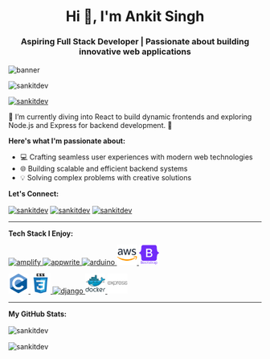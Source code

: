 <h1 align="center">Hi 👋, I'm Ankit Singh</h1>
<h3 align="center">Aspiring Full Stack Developer | Passionate about building innovative web applications</h3> 
<img align="center" src="" alt="banner">

<p align="left"> <img src="https://komarev.com/ghpvc/?username=sankitdev&label=Profile%20views&color=0e75b6&style=flat" alt="sankitdev" /> </p>
<p align="left"> <a href="https://github.com/ryo-ma/github-profile-trophy"><img src="https://github-profile-trophy.vercel.app/?username=sankitdev" alt="sankitdev" /></a> </p>

🌱 I’m currently diving into React to build dynamic frontends and exploring Node.js and Express for backend development. 🚀

**Here's what I'm passionate about:**

* 💻 Crafting seamless user experiences with modern web technologies
* 🌐 Building scalable and efficient backend systems
* 💡 Solving complex problems with creative solutions

**Let's Connect:**

<p align="left">
<a href="https://codepen.io/sankitdev" target="blank"><img align="center" src="https://raw.githubusercontent.com/rahuldkjain/github-profile-readme-generator/master/src/images/icons/Social/codepen.svg" alt="sankitdev" height="30" width="40" /></a>
<a href="https://twitter.com/sankitdev" target="blank"><img align="center" src="https://raw.githubusercontent.com/rahuldkjain/github-profile-readme-generator/master/src/images/icons/Social/twitter.svg" alt="sankitdev" height="30" width="40" /></a>
<a href="https://linkedin.com/in/sankitdev" target="blank"><img align="center" src="https://raw.githubusercontent.com/rahuldkjain/github-profile-readme-generator/master/src/images/icons/Social/linked-in-alt.svg" alt="sankitdev" height="30" width="40" /></a>
</p>

---

**Tech Stack I Enjoy:**

<p align="left"> 
<a href="https://aws.amazon.com/amplify/" target="_blank" rel="noreferrer"> <img src="https://docs.amplify.aws/assets/logo-dark.svg" alt="amplify" width="40" height="40"/> </a> 
<a href="https://appwrite.io" target="_blank" rel="noreferrer"> <img src="https://www.vectorlogo.zone/logos/appwriteio/appwriteio-icon.svg" alt="appwrite" width="40" height="40"/> </a> 
<a href="https://www.arduino.cc/" target="_blank" rel="noreferrer"> <img src="https://cdn.worldvectorlogo.com/logos/arduino-1.svg" alt="arduino" width="40" height="40"/> </a> 
<a href="https://aws.amazon.com" target="_blank" rel="noreferrer"> <img src="https://raw.githubusercontent.com/devicons/devicon/master/icons/amazonwebservices/amazonwebservices-original-wordmark.svg" alt="aws" width="40" height="40"/> </a> 
<a href="https://getbootstrap.com" target="_blank" rel="noreferrer"> <img src="https://raw.githubusercontent.com/devicons/devicon/master/icons/bootstrap/bootstrap-plain-wordmark.svg" alt="bootstrap" width="40" height="40"/> </a>
</p>
<p align="left">
<a href="https://www.cprogramming.com/" target="_blank" rel="noreferrer"> <img src="https://raw.githubusercontent.com/devicons/devicon/master/icons/c/c-original.svg" alt="c" width="40" height="40"/> </a> 
<a href="https://www.w3schools.com/css/" target="_blank" rel="noreferrer"> <img src="https://raw.githubusercontent.com/devicons/devicon/master/icons/css3/css3-original-wordmark.svg" alt="css3" width="40" height="40"/> </a> 
<a href="https://www.djangoproject.com/" target="_blank" rel="noreferrer"> <img src="https://cdn.worldvectorlogo.com/logos/django.svg" alt="django" width="40" height="40"/> </a> 
<a href="https://www.docker.com/" target="_blank" rel="noreferrer"> <img src="https://raw.githubusercontent.com/devicons/devicon/master/icons/docker/docker-original-wordmark.svg" alt="docker" width="40" height="40"/> </a> 
<a href="https://expressjs.com" target="_blank" rel="noreferrer"> <img src="https://raw.githubusercontent.com/devicons/devicon/master/icons/express/express-original-wordmark.svg" alt="express" width="40" height="40"/> </a>
</p>

---

**My GitHub Stats:**

<p><img align="center" src="https://github-readme-stats.vercel.app/api/top-langs?username=sankitdev&show_icons=true&locale=en&layout=compact" alt="sankitdev" /></p>

<p><img align="center" src="https://github-readme-streak-stats.herokuapp.com/?user=sankitdev&" alt="sankitdev" /></p>
